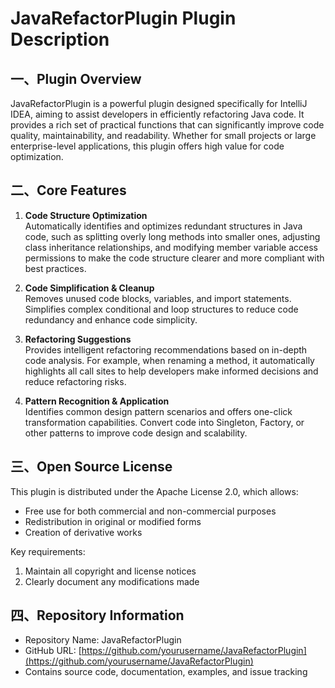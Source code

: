 # JavaRefactorPlugin Plugin Description

## 一、Plugin Overview
JavaRefactorPlugin is a powerful plugin designed specifically for IntelliJ IDEA, aiming to assist developers in efficiently refactoring Java code. It provides a rich set of practical functions that can significantly improve code quality, maintainability, and readability. Whether for small projects or large enterprise-level applications, this plugin offers high value for code optimization.

## 二、Core Features
1. **Code Structure Optimization**  
   Automatically identifies and optimizes redundant structures in Java code, such as splitting overly long methods into smaller ones, adjusting class inheritance relationships, and modifying member variable access permissions to make the code structure clearer and more compliant with best practices.

2. **Code Simplification & Cleanup**  
   Removes unused code blocks, variables, and import statements. Simplifies complex conditional and loop structures to reduce code redundancy and enhance code simplicity.

3. **Refactoring Suggestions**  
   Provides intelligent refactoring recommendations based on in-depth code analysis. For example, when renaming a method, it automatically highlights all call sites to help developers make informed decisions and reduce refactoring risks.

4. **Pattern Recognition & Application**  
   Identifies common design pattern scenarios and offers one-click transformation capabilities. Convert code into Singleton, Factory, or other patterns to improve code design and scalability.

## 三、Open Source License
This plugin is distributed under the Apache License 2.0, which allows:
- Free use for both commercial and non-commercial purposes
- Redistribution in original or modified forms
- Creation of derivative works

Key requirements:
1. Maintain all copyright and license notices
2. Clearly document any modifications made

## 四、Repository Information
- Repository Name: JavaRefactorPlugin
- GitHub URL: [https://github.com/yourusername/JavaRefactorPlugin](https://github.com/yourusername/JavaRefactorPlugin)
- Contains source code, documentation, examples, and issue tracking